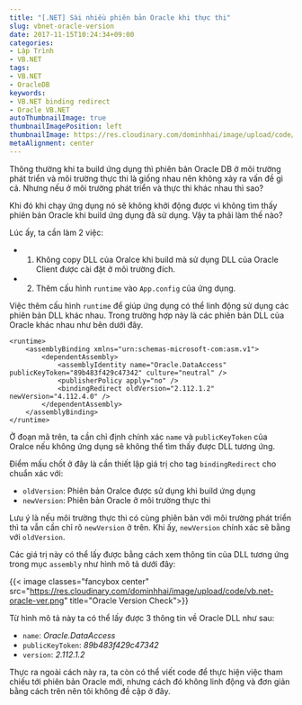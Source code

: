 ```yaml
---
title: "[.NET] Sài nhiều phiên bản Oracle khi thực thi"
slug: vbnet-oracle-version
date: 2017-11-15T10:24:34+09:00
categories:
- Lập Trình
- VB.NET
tags:
- VB.NET
- OracleDB
keywords:
- VB.NET binding redirect
- Oracle VB.NET
autoThumbnailImage: true
thumbnailImagePosition: left
thumbnailImage: https://res.cloudinary.com/dominhhai/image/upload/code/vb.net.jpg
metaAlignment: center
---
```

Thông thường khi ta build ứng dụng thì phiên bản Oracle DB ở môi trường phát triển và môi trường thực thi là giống nhau nên không xảy ra vấn đề gì cả. Nhưng nếu ở môi trường phát triển và thực thi khác nhau thì sao?
<!--more-->

Khi đó khi chạy ứng dụng nó sẽ không khởi động được vì không tìm thấy phiên bản Oracle khi build ứng dụng đã sử dụng. Vậy ta phải làm thế nào?

Lúc ấy, ta cần làm 2 việc:

* 1. Không copy DLL của Oralce khi build mà sử dụng DLL của Oracle Client được cài đặt ở môi trường đích.
* 2. Thêm cấu hình `runtime` vào `App.config` của ứng dụng.

Việc thêm cấu hình `runtime` để giúp ứng dụng có thể linh động sử dụng các phiên bản DLL khác nhau. Trong trường hợp này là các phiên bản DLL của Oracle khác nhau như bên dưới đây.

```
<runtime>
	<assemblyBinding xmlns="urn:schemas-microsoft-com:asm.v1">
		<dependentAssembly>
			<assemblyIdentity name="Oracle.DataAccess" publicKeyToken="89b483f429c47342" culture="neutral" />
			<publisherPolicy apply="no" />
			<bindingRedirect oldVersion="2.112.1.2" newVersion="4.112.4.0" />
		</dependentAssembly>
	</assemblyBinding>
</runtime>
```

Ở đoạn mã trên, ta cần chỉ định chính xác `name` và `publicKeyToken` của Oralce nếu không ứng dụng sẽ không thể tìm thấy được DLL tương ứng.

Điểm mấu chốt ở đây là cần thiết lập giá trị cho tag `bindingRedirect` cho chuẩn xác với:

* `oldVersion`: Phiên bản Oralce được sử dụng khi build ứng dụng
* `newVersion`: Phiên bản Oracle ở môi trường thực thi

Lưu ý là nếu môi trường thực thi có cùng phiên bản với môi trường phát triển thì ta vẫn cần chỉ rõ `newVersion` ở trên. Khi ấy, `newVersion` chính xác sẽ bằng với `oldVersion`.

Các giá trị này có thể lấy được bằng cách xem thông tin của DLL tương ứng trong mục `assembly` như hình mô tả dưới đây:

{{< image classes="fancybox center" src="https://res.cloudinary.com/dominhhai/image/upload/code/vb.net-oracle-ver.png" title="Oracle Version Check">}}

Từ hình mô tả này ta có thể lấy được 3 thông tin về Oracle DLL như sau:

* `name`: *Oracle.DataAccess*
* `publicKeyToken`: *89b483f429c47342*
* `version`: *2.112.1.2*

Thực ra ngoài cách này ra, ta còn có thể viết code để thực hiện việc tham chiếu tới phiên bản Oracle mới, nhưng cách đó không linh động và đơn giản bằng cách trên nên tôi không đề cập ở đây.

